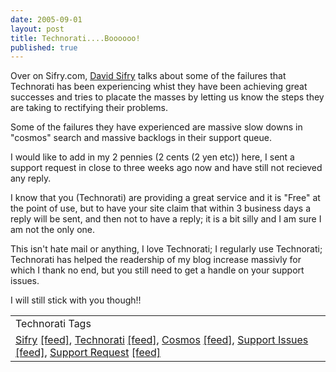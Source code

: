 ```yaml
--- 
date: 2005-09-01
layout: post
title: Technorati....Boooooo!
published: true
---
```

Over on Sifry.com, <a href="http://www.sifry.com/alerts/archives/000338.html">David Sifry</a> talks about some of the failures that Technorati has been experiencing whist they have been achieving great successes and tries to placate the masses by letting us know the steps they are taking to rectifying their problems.<p />Some of the failures they have experienced are massive slow downs in "cosmos" search and massive backlogs in their support queue.<p />I would like to add in my 2 pennies (2 cents (2 yen etc)) here, I sent a support request in close to three weeks ago now and have still not recieved any reply.<p />I know that you (Technorati) are providing a great service and it is "Free" at the point of use, but to have your site claim that within 3 business days a reply will be sent, and then not to have a reply; it is a bit silly and I am sure I am not the only one.<p />This isn't hate mail or anything, I love Technorati; I regularly use Technorati; Technorati has helped the readership of my blog increase massivly for which I thank no end, but you still need to get a handle on your support issues.<p />I will still stick with you though!!<p /><table class="TechnoratiHead TagHeader">
<tr><td>Technorati Tags</td></tr>
<tr class="Technorati"><td>
<a href="http://www.technorati.com/tag/Sifry" class="Tag" rel="tag">Sifry</a> <a href="http://feeds.technorati.com/feed/posts/tag/Sifry" class="Tag">[feed]</a>, <a href="http://www.technorati.com/tag/Technorati" class="Tag" rel="tag">Technorati</a> <a href="http://feeds.technorati.com/feed/posts/tag/Technorati" class="Tag">[feed]</a>, <a href="http://www.technorati.com/tag/Cosmos" class="Tag" rel="tag">Cosmos</a> <a href="http://feeds.technorati.com/feed/posts/tag/Cosmos" class="Tag">[feed]</a>, <a href="http://www.technorati.com/tag/Support%20Issues" class="Tag" rel="tag">Support Issues</a> <a href="http://feeds.technorati.com/feed/posts/tag/Support%20Issues" class="Tag">[feed]</a>, <a href="http://www.technorati.com/tag/Support%20Request" class="Tag" rel="tag">Support Request</a> <a href="http://feeds.technorati.com/feed/posts/tag/Support%20Request" class="Tag">[feed]</a>
</td></tr>
</table><div class="blogger-post-footer"><img class="posterous_download_image" src="https://blogger.googleusercontent.com/tracker/8109338-112560471674850231?l=www.kinlan.co.uk%2Findex.html" height="1" alt="" width="1" /></div>
